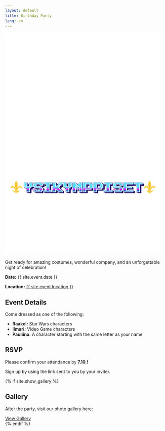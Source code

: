 ```yaml
---
layout: default
title: Birthday Party
lang: en
---
```


<div class="hero-bg"></div>  <!-- New hero background container -->
<div class="hero">
  <img src="/assets/YSIKYMPPISTEN MAINOS (2).png" alt="Birthday Party Title" class="party-title">
  <p>Get ready for amazing costumes, wonderful company, and an unforgettable night of celebration!</p>
  <p><strong>Date:</strong> {{ site.event.date }}</p>
  <p><strong>Location:</strong> <a href="{{ site.event.location_url }}"> {{ site.event.location }}</a></p>
</div>

<div class="invitation">
  <h2>Event Details</h2>
  <p>Come dressed as one of the following:</p>
  <ul>
    <li><strong>Raakel:</strong> Star Wars characters</li>
    <li><strong>Ilmari:</strong> Video Game characters</li>
    <li><strong>Pauliina:</strong> A character starting with the same letter as your name</li>
  </ul>
</div>

<div class="rsvp">
  <h2>RSVP</h2>
  <p>Please confirm your attendance by <strong>7.10.!</strong></p>
  <p>Sign up by using the link sent to you by your inviter.</p>
</div>

{% if site.show_gallery %}

<div class="gallery">
  <h2>Gallery</h2>
  <p>After the party, visit our photo gallery here:</p>
  <a href="{{ site.gallery_link }}" class="button">View Gallery</a>
</div>
{% endif %}
